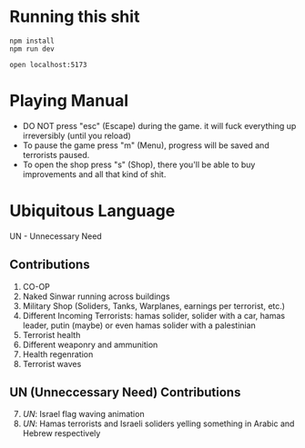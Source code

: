 # Running this shit
```shell
npm install
npm run dev

open localhost:5173
```

# Playing Manual
- DO NOT press "esc" (Escape) during the game. it will fuck everything up irreversibly (until you reload)
- To pause the game press "m" (Menu), progress will be saved and terrorists paused.
- To open the shop press "s" (Shop), there you'll be able to buy improvements and all that kind of shit.

# Ubiquitous Language
UN - Unnecessary Need

## Contributions
1. CO-OP
2. Naked Sinwar running across buildings
3. Military Shop (Soliders, Tanks, Warplanes, earnings per terrorist, etc.)
4. Different Incoming Terrorists: hamas solider, solider with a car, hamas leader, putin (maybe) or even hamas solider with a palestinian
5. Terrorist health
6. Different weaponry and ammunition
7. Health regenration
8. Terrorist waves

## UN (Unneccessary Need) Contributions 
7. *UN*: Israel flag waving animation
8. *UN*: Hamas terrorists and Israeli soliders yelling something in Arabic and Hebrew respectively
